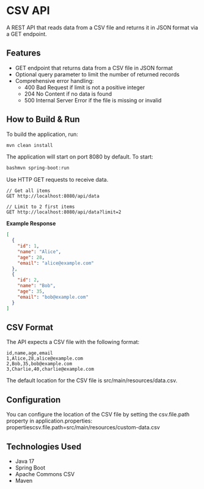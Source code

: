 # CSV API

A REST API that reads data from a CSV file and returns it in JSON format via a GET endpoint.

## Features

- GET endpoint that returns data from a CSV file in JSON format
- Optional query parameter to limit the number of returned records
- Comprehensive error handling:
  - 400 Bad Request if limit is not a positive integer
  - 204 No Content if no data is found
  - 500 Internal Server Error if the file is missing or invalid

## How to Build & Run

To build the application, run:

```bash
mvn clean install
```

The application will start on port 8080 by default.
To start:


```bash
bashmvn spring-boot:run
```

Use HTTP GET requests to receive data.
```
// Get all items
GET http://localhost:8080/api/data

// Limit to 2 first items
GET http://localhost:8080/api/data?limit=2
```

**Example Response**
```json
[
  {
    "id": 1,
    "name": "Alice",
    "age": 28,
    "email": "alice@example.com"
  },
  {
    "id": 2,
    "name": "Bob",
    "age": 35,
    "email": "bob@example.com"
  }
]
```

## CSV Format

The API expects a CSV file with the following format:

```csv
id,name,age,email
1,Alice,28,alice@example.com
2,Bob,35,bob@example.com
3,Charlie,40,charlie@example.com
```

The default location for the CSV file is src/main/resources/data.csv.

## Configuration

You can configure the location of the CSV file by setting the csv.file.path property in application.properties:
propertiescsv.file.path=src/main/resources/custom-data.csv

## Technologies Used

- Java 17
- Spring Boot
- Apache Commons CSV
- Maven
